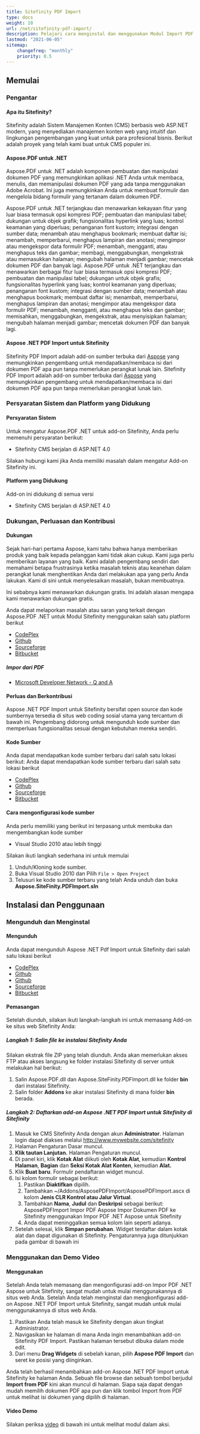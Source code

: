 ```yaml
---
title: Sitefinity PDF Import
type: docs
weight: 10
url: /net/sitefinity-pdf-import/
description: Pelajari cara menginstal dan menggunakan Modul Import PDF untuk Sitefinity
lastmod: "2021-06-05"
sitemap:
    changefreq: "monthly"
    priority: 0.5
---
```


## Memulai

### Pengantar

#### Apa itu Sitefinity?

Sitefinity adalah Sistem Manajemen Konten (CMS) berbasis web ASP.NET modern, yang menyediakan manajemen konten web yang intuitif dan lingkungan pengembangan yang kuat untuk para profesional bisnis. Berikut adalah proyek yang telah kami buat untuk CMS populer ini.

#### Aspose.PDF untuk .NET

Aspose.PDF untuk .NET adalah komponen pembuatan dan manipulasi dokumen PDF yang memungkinkan aplikasi .NET Anda untuk membaca, menulis, dan memanipulasi dokumen PDF yang ada tanpa menggunakan Adobe Acrobat. Ini juga memungkinkan Anda untuk membuat formulir dan mengelola bidang formulir yang tertanam dalam dokumen PDF.

Aspose.PDF untuk .NET terjangkau dan menawarkan kekayaan fitur yang luar biasa termasuk opsi kompresi PDF; pembuatan dan manipulasi tabel; dukungan untuk objek grafik; fungsionalitas hyperlink yang luas; kontrol keamanan yang diperluas; penanganan font kustom; integrasi dengan sumber data; menambah atau menghapus bookmark; membuat daftar isi; menambah, memperbarui, menghapus lampiran dan anotasi; mengimpor atau mengekspor data formulir PDF; menambah, mengganti, atau menghapus teks dan gambar; membagi, menggabungkan, mengekstrak atau memasukkan halaman; mengubah halaman menjadi gambar; mencetak dokumen PDF dan banyak lagi.
Aspose.PDF untuk .NET terjangkau dan menawarkan berbagai fitur luar biasa termasuk opsi kompresi PDF; pembuatan dan manipulasi tabel; dukungan untuk objek grafis; fungsionalitas hyperlink yang luas; kontrol keamanan yang diperluas; penanganan font kustom; integrasi dengan sumber data; menambah atau menghapus bookmark; membuat daftar isi; menambah, memperbarui, menghapus lampiran dan anotasi; mengimpor atau mengekspor data formulir PDF; menambah, mengganti, atau menghapus teks dan gambar; memisahkan, menggabungkan, mengekstrak, atau menyisipkan halaman; mengubah halaman menjadi gambar; mencetak dokumen PDF dan banyak lagi.

#### Aspose .NET PDF Import untuk Sitefinity

Sitefinity PDF Import adalah add-on sumber terbuka dari [Aspose](http://www.aspose.com/) yang memungkinkan pengembang untuk mendapatkan/membaca isi dari dokumen PDF apa pun tanpa memerlukan perangkat lunak lain.
Sitefinity PDF Import adalah add-on sumber terbuka dari [Aspose](http://www.aspose.com/) yang memungkinkan pengembang untuk mendapatkan/membaca isi dari dokumen PDF apa pun tanpa memerlukan perangkat lunak lain.

### Persyaratan Sistem dan Platform yang Didukung

#### **Persyaratan Sistem**

Untuk mengatur Aspose.PDF .NET untuk add-on Sitefinity, Anda perlu memenuhi persyaratan berikut:

- Sitefinity CMS berjalan di ASP.NET 4.0

Silakan hubungi kami jika Anda memiliki masalah dalam mengatur Add-on Sitefinity ini.

#### Platform yang Didukung

Add-on ini didukung di semua versi

- Sitefinity CMS berjalan di ASP.NET 4.0

### Dukungan, Perluasan dan Kontribusi

#### Dukungan

Sejak hari-hari pertama Aspose, kami tahu bahwa hanya memberikan produk yang baik kepada pelanggan kami tidak akan cukup. Kami juga perlu memberikan layanan yang baik. Kami adalah pengembang sendiri dan memahami betapa frustrasinya ketika masalah teknis atau keanehan dalam perangkat lunak menghentikan Anda dari melakukan apa yang perlu Anda lakukan. Kami di sini untuk menyelesaikan masalah, bukan membuatnya.

Ini sebabnya kami menawarkan dukungan gratis.
Ini adalah alasan mengapa kami menawarkan dukungan gratis.

Anda dapat melaporkan masalah atau saran yang terkait dengan Aspose.PDF .NET untuk Modul Sitefinity menggunakan salah satu platform berikut

- [CodePlex](https://asposesitefinity.codeplex.com/workitem/list/basic)
- [Github](https://github.com/asposemarketplace/Aspose_for_Sitefinity/issues)
- [Sourceforge](https://sourceforge.net/p/asposesitefinity/tickets/?source=navbar)
- [Bitbucket](https://bitbucket.org/asposemarketplace/aspose-for-Sitefinity/issues?status=new&status=open)

##### Impor dari PDF

- [Microsoft Developer Network - Q and A](https://code.msdn.microsoft.com/Import-PDF-Documents-to-95ad76e4/view/Discussions#content)

#### Perluas dan Berkontribusi

Aspose .NET PDF Import untuk Sitefinity bersifat open source dan kode sumbernya tersedia di situs web coding sosial utama yang tercantum di bawah ini. Pengembang didorong untuk mengunduh kode sumber dan memperluas fungsionalitas sesuai dengan kebutuhan mereka sendiri.

#### Kode Sumber

Anda dapat mendapatkan kode sumber terbaru dari salah satu lokasi berikut:
Anda dapat mendapatkan kode sumber terbaru dari salah satu lokasi berikut

- [CodePlex](https://asposesitefinity.codeplex.com/SourceControl/latest)
- [Github](https://github.com/asposemarketplace/Aspose_for_Sitefinity)
- [Sourceforge](https://sourceforge.net/p/asposesitefinity/code/ci/master/tree/)
- [Bitbucket](https://bitbucket.org/asposemarketplace/aspose-for-sitefinity/src)

#### Cara mengonfigurasi kode sumber

Anda perlu memiliki yang berikut ini terpasang untuk membuka dan mengembangkan kode sumber

- Visual Studio 2010 atau lebih tinggi

Silakan ikuti langkah sederhana ini untuk memulai

1. Unduh/Kloning kode sumber.
1. Buka Visual Studio 2010 dan Pilih `File > Open Project`
1. Telusuri ke kode sumber terbaru yang telah Anda unduh dan buka **Aspose.SiteFinity.PDFImport.sln**

## Instalasi dan Penggunaan

### Mengunduh dan Menginstal

#### Mengunduh

Anda dapat mengunduh Aspose .NET Pdf Import untuk Sitefinity dari salah satu lokasi berikut

- [CodePlex](https://asposesitefinity.codeplex.com/releases)
- [Github](https://github.com/asposemarketplace/Aspose_for_Sitefinity/releases)
- [Github](https://github.com/asposemarketplace/Aspose_for_Sitefinity/releases)
- [Sourceforge](https://sourceforge.net/projects/asposesitefinity/files/)
- [Bitbucket](https://bitbucket.org/asposemarketplace/aspose-for-sitefinity/downloads)

#### Pemasangan

Setelah diunduh, silakan ikuti langkah-langkah ini untuk memasang Add-on ke situs web Sitefinity Anda:

##### Langkah 1: Salin file ke instalasi Sitefinity Anda

Silakan ekstrak file ZIP yang telah diunduh. Anda akan memerlukan akses FTP atau akses langsung ke folder instalasi Sitefinity di server untuk melakukan hal berikut:

1. Salin Aspose.PDF.dll dan Aspose.SiteFinity.PDFImport.dll ke folder **bin** dari instalasi Sitefinity.
1. Salin folder **Addons** ke akar instalasi Sitefinity di mana folder **bin** berada.

##### Langkah 2: Daftarkan add-on Aspose .NET PDF Import untuk Sitefinity di Sitefinity

1. Masuk ke CMS Sitefinity Anda dengan akun **Administrator**. Halaman login dapat diakses melalui <http://www.mywebsite.com/sitefinity>
1.
   Halaman Pengaturan Dasar muncul.
1. **Klik tautan Lanjutan.**
   Halaman Pengaturan muncul.
1. Di panel kiri, klik **Kotak Alat** diikuti oleh **Kotak Alat**, kemudian **Kontrol Halaman**, **Bagian** dan **Seksi Kotak Alat Konten**, kemudian **Alat.**
1. Klik **Buat baru**.
   Formulir pendaftaran widget muncul.
1. Isi kolom formulir sebagai berikut:
   1. Pastikan **Diaktifkan** dipilih.
   1. Tambahkan ~/Addons/AsposePDFImport/AsposePDFImport.ascx di kolom **Jenis CLR Kontrol atau Jalur Virtual**.
   1. Tambahkan **Nama**, **Judul** dan **Deskripsi** sebagai berikut:
      AsposePDFImport
      Impor PDF Aspose
      Impor Dokumen PDF ke Sitefinity menggunakan Impor PDF .NET Aspose untuk Sitefinity
   1. Anda dapat meninggalkan semua kolom lain seperti adanya.
1. Setelah selesai, klik **Simpan perubahan**.
   Widget terdaftar dalam kotak alat dan dapat digunakan di Sitefinity. Pengaturannya juga ditunjukkan pada gambar di bawah ini

### Menggunakan dan Demo Video

#### Menggunakan

Setelah Anda telah memasang dan mengonfigurasi add-on Impor PDF .NET Aspose untuk Sitefinity, sangat mudah untuk mulai menggunakannya di situs web Anda.
Setelah Anda telah menginstal dan mengkonfigurasi add-on Aspose .NET PDF Import untuk Sitefinity, sangat mudah untuk mulai menggunakannya di situs web Anda.

1. Pastikan Anda telah masuk ke Sitefinity dengan akun tingkat Administrator.
1. Navigasikan ke halaman di mana Anda ingin menambahkan add-on Sitefinity PDF Import. Pastikan halaman tersebut dibuka dalam mode edit.
1. Dari menu **Drag Widgets** di sebelah kanan, pilih **Aspose PDF Import** dan seret ke posisi yang diinginkan.

Anda telah berhasil menambahkan add-on Aspose .NET PDF Import untuk Sitefinity ke halaman Anda. Sebuah file browse dan sebuah tombol berjudul **Import from PDF** kini akan muncul di halaman. Siapa saja dapat dengan mudah memilih dokumen PDF apa pun dan klik tombol Import from PDF untuk melihat isi dokumen yang dipilih di halaman.

#### Video Demo

Silakan periksa [video](https://www.youtube.com/watch?v=kKk2p--lXFI) di bawah ini untuk melihat modul dalam aksi.
